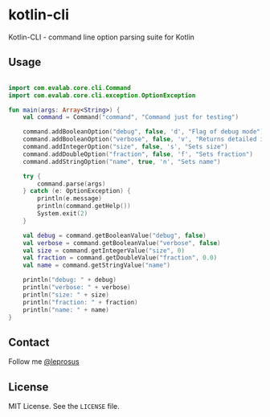# kotlin-cli

Kotlin-CLI - command line option parsing suite for Kotlin

## Usage

```kotlin

import com.evalab.core.cli.Command
import com.evalab.core.cli.exception.OptionException

fun main(args: Array<String>) {
    val command = Command("command", "Command just for testing")

    command.addBooleanOption("debug", false, 'd', "Flag of debug mode")
    command.addBooleanOption("verbose", false, 'v', "Returns detailed information")
    command.addIntegerOption("size", false, 's', "Sets size")
    command.addDoubleOption("fraction", false, 'f', "Sets fraction")
    command.addStringOption("name", true, 'n', "Sets name")

    try {
        command.parse(args)
    } catch (e: OptionException) {
        println(e.message)
        println(command.getHelp())
        System.exit(2)
    }

    val debug = command.getBooleanValue("debug", false)
    val verbose = command.getBooleanValue("verbose", false)
    val size = command.getIntegerValue("size", 0)
    val fraction = command.getDoubleValue("fraction", 0.0)
    val name = command.getStringValue("name")

    println("debug: " + debug)
    println("verbose: " + verbose)
    println("size: " + size)
    println("fraction: " + fraction)
    println("name: " + name)
}
```

## Contact

Follow me [@leprosus](https://twitter.com/leprosus_ru)

## License

MIT License. See the `LICENSE` file.
